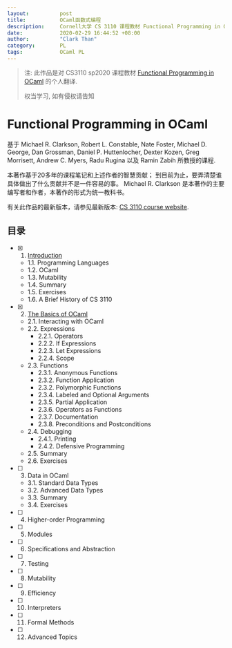 ```yaml
---
layout:          post
title:           OCaml函数式编程
description:     Cornell大学 CS 3110 课程教材 Functional Programming in OCaml 翻译
date:            2020-02-29 16:44:52 +08:00
author:          "Clark Than"
category:        PL
tags:            OCaml PL
---
```



>  注: 此作品是对 CS3110 sp2020 课程教材 [Functional Programming in OCaml](https://www.cs.cornell.edu/courses/cs3110/2020sp/textbook/) 的个人翻译.
>
> 权当学习, 如有侵权请告知
>
>

Functional Programming in OCaml
===============================


基于 Michael R. Clarkson, Robert L. Constable, Nate Foster, Michael D. George, Dan Grossman, Daniel P. Huttenlocher, Dexter Kozen, Greg Morrisett, Andrew C. Myers, Radu Rugina 以及 Ramin Zabih 所教授的课程.

本著作基于20多年的课程笔记和上述作者的智慧贡献； 到目前为止，要弄清楚谁具体做出了什么贡献并不是一件容易的事。 Michael R. Clarkson 是本著作的主要编写者和作者，本著作的形式为统一教科书。

有关此作品的最新版本，请参见最新版本:  [CS 3110 course website](https://www.cs.cornell.edu/courses/cs3110).



## 目录

- [x] 1. [Introduction](/2020-02/functional-programming-in-ocaml-ch1.html)
  - 1.1. Programming Languages
  - 1.2. OCaml
  - 1.3. Mutability
  - 1.4. Summary
  - 1.5. Exercises
  - 1.6. A Brief History of CS 3110
- [x] 2. [The Basics of OCaml](/2020-03/functional-programming-in-ocaml-ch2.html)
  - 2.1. Interacting with OCaml
  - 2.2. Expressions
    - 2.2.1. Operators
    - 2.2.2. If Expressions
    - 2.2.3. Let Expressions
    - 2.2.4. Scope
  - 2.3. Functions
    - 2.3.1. Anonymous Functions
    - 2.3.2. Function Application
    - 2.3.2. Polymorphic Functions
    - 2.3.4. Labeled and Optional Arguments
    - 2.3.5. Partial Application
    - 2.3.6. Operators as Functions
    - 2.3.7. Documentation
    - 2.3.8. Preconditions and Postconditions
  - 2.4. Debugging
    - 2.4.1. Printing
    - 2.4.2. Defensive Programming
  - 2.5. Summary
  - 2.6. Exercises
- [ ] 3. Data in OCaml
  - 3.1. Standard Data Types
  - 3.2. Advanced Data Types
  - 3.3. Summary
  - 3.4. Exercises
- [ ] 4. Higher-order Programming
- [ ] 5. Modules
- [ ] 6. Specifications and Abstraction
- [ ] 7. Testing
- [ ] 8. Mutability
- [ ] 9. Efficiency
- [ ] 10. Interpreters
- [ ] 11. Formal Methods
- [ ] 12. Advanced Topics

